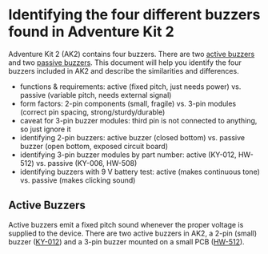 # Identifying the four different buzzers found in Adventure Kit 2

Adventure Kit 2 (AK2) contains four buzzers.  There are two [active buzzers](#active_buzzers) and two [passive buzzers](#passive_buzzers).  This document will help you identify the four buzzers included in AK2 and describe the similarities and differences.

* functions & requirements: active (fixed pitch, just needs power) vs. passive (variable pitch, needs external signal)
* form factors: 2-pin components (small, fragile) vs. 3-pin modules (correct pin spacing, strong/sturdy/durable)
* caveat for 3-pin buzzer modules: third pin is not connected to anything, so just ignore it
* identifying 2-pin buzzers: active buzzer (closed bottom) vs. passive buzzer (open bottom, exposed circuit board)
* identifying 3-pin buzzer modules by part number: active (KY-012, HW-512) vs. passive (KY-006, HW-508)
* identifying buzzers with 9 V battery test: active (makes continuous tone) vs. passive (makes clicking sound)

## Active Buzzers

Active buzzers emit a fixed pitch sound whenever the proper voltage is supplied to the device.  There are two active buzzers in AK2, a 2-pin (small) buzzer ([KY-012](/Devices/KY-012)) and a 3-pin buzzer mounted on a small PCB ([HW-512](/Devices/HW-512)).